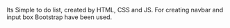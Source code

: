 Its Simple to do list, created by HTML, CSS and JS. For creating navbar and input box Bootstrap have been used.
